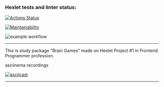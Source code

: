 ### Hexlet tests and linter status:
[![Actions Status](https://github.com/ivekhov/frontend-project-lvl1/workflows/hexlet-check/badge.svg)](https://github.com/ivekhov/frontend-project-lvl1/actions)

[![Maintainability](https://api.codeclimate.com/v1/badges/bd1282b6badaf3b1716c/maintainability)](https://codeclimate.com/github/ivekhov/frontend-project-lvl1/maintainability)

![example workflow](https://github.com/ivekhov/frontend-project-lvl1/actions/workflows/nodejs.yml/badge.svg)

----
This is study package "Brain Games" made on Hexlet Project #1 in Frontend Programmer profession.


asciinema recordings

[![asciicast](https://asciinema.org/a/0UaiRDdSUUyuYmsLUWl6PzOUZ.svg)](https://asciinema.org/a/0UaiRDdSUUyuYmsLUWl6PzOUZ)

---
